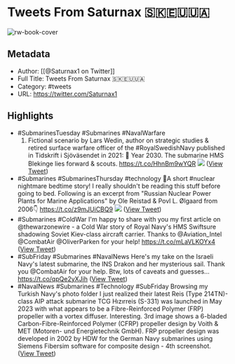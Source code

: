# Tweets From Saturnax 🇸🇰🇪🇺🇺🇦

![rw-book-cover](https://pbs.twimg.com/profile_images/1057753848528408577/R_0pKF1c.jpg)

## Metadata
- Author: [[@Saturnax1 on Twitter]]
- Full Title: Tweets From Saturnax 🇸🇰🇪🇺🇺🇦
- Category: #tweets
- URL: https://twitter.com/Saturnax1

## Highlights
- #SubmarinesTuesday #Submarines #NavalWarfare
  1. Fictional scenario by Lars Wedin, author on strategic studies & retired surface warfare officer of the #RoyalSwedishNavy published in Tidskrift i Sjöväsendet in 2021:
  🧵
  Year 2030. The submarine HMS Blekinge lies forward & scouts. https://t.co/HhnBm9wYQR
  ![](https://pbs.twimg.com/media/FggEpwgWYAECIyx.jpg) ([View Tweet](https://twitter.com/Saturnax1/status/1587526424646279175))
- #Submarines #SubmarinesThursday #technology 
  🧵A short #nuclear nightmare bedtime story!
  I really shouldn't be reading this stuff before going to bed.
  Following is an excerpt from "Russian Nuclear Power Plants for Marine Applications" by Ole Reistad & Povl L. Ølgaard from 2006👇 https://t.co/z9mJUiCBQ9
  ![](https://pbs.twimg.com/media/Fhy8lYZWIAEqt3L.jpg) ([View Tweet](https://twitter.com/Saturnax1/status/1593358212589305856))
- #Submarines #ColdWar 
  I'm happy to share with you my first article on @thewarzonewire - a Cold War story of Royal Navy's HMS Swiftsure shadowing Soviet Kiev-class aircraft carrier.
  Thanks to @Aviation_Intel @CombatAir @OliverParken for your help!
  https://t.co/mLaVLKOYx4 ([View Tweet](https://twitter.com/Saturnax1/status/1613418845762457600))
- #SubFriday #Submarines #NavalNews
  Here's my take on the Israeli Navy's latest submarine, the INS Drakon and her mysterious sail. Thank you @CombatAir for your help.
  Btw, lots of caveats and guesses...
  https://t.co/qpQe2yXJih ([View Tweet](https://twitter.com/Saturnax1/status/1687229228264071176))
- #NavalNews #Submarines #Technology #SubFriday
  Browsing my Turkish Navy's photo folder I just realized their latest Reis (Type 214TN)-class AIP attack submarine TCG Hızırreis (S-331) was launched in May 2023 with what appears to be a Fibre-Reinforced Polymer (FRP) propeller with a vortex diffuser. Interesting.
  3rd image shows a 6-bladed Carbon-Fibre-Reinforced Polymer (CFRP) propeller design by Voith & MET (Motoren- und Energietechnik GmbH).
  FRP propeller design was developed in 2002 by HDW for the German Navy submarines using Siemens Fibersim software for composite design - 4th screenshot. ([View Tweet](https://twitter.com/Saturnax1/status/1687546750305738752))
